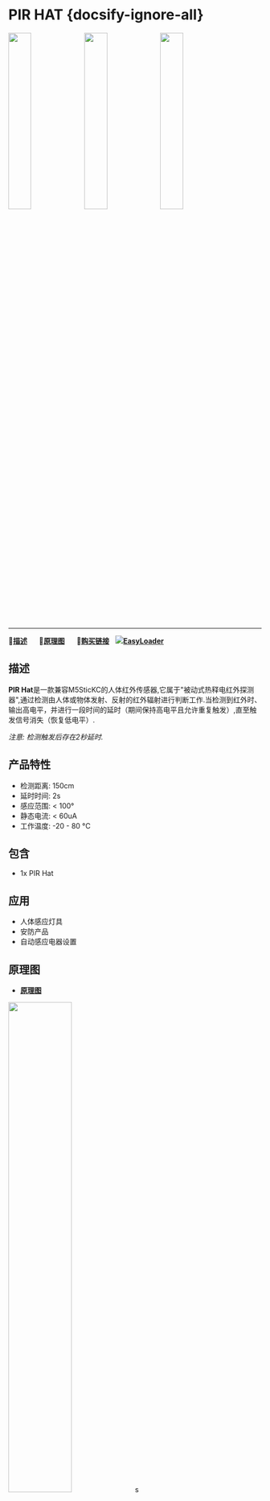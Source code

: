 # PIR HAT {docsify-ignore-all}

<img src="assets\img\product_pics\hat\pir_hat\pir_hat_01.jpg" width="30%" height="30%"><img src="assets\img\product_pics\hat\pir_hat\pir_hat_02.jpg" width="30%" height="30%"><img src="assets\img\product_pics\hat\pir_hat\pir_hat_03.jpg" width="30%" height="30%">

***

:memo:**[描述](#描述)**&nbsp;&nbsp;&nbsp;&nbsp;&nbsp;&nbsp;:electric_plug:**[原理图](#原理图)**&nbsp;&nbsp;&nbsp;&nbsp;&nbsp;&nbsp;🛒**[购买链接](https://m5stack.com/collections/m5-unit/products/m5stickccompatible-hat-pir-sensor)**&nbsp;&nbsp;&nbsp;<img src="https://m5stack.oss-cn-shenzhen.aliyuncs.com/image/EasyLoader_logo-min.jpg">**[EasyLoader](#EasyLoader)**

## 描述

**PIR Hat**是一款兼容M5SticKC的人体红外传感器,它属于"被动式热释电红外探测器",通过检测由人体或物体发射、反射的红外辐射进行判断工作.当检测到红外时、输出高电平，并进行一段时间的延时（期间保持高电平且允许重复触发）,直至触发信号消失（恢复低电平）.

*注意: 检测触发后存在2秒延时.*

## 产品特性

- 检测距离: 150cm
- 延时时间: 2s
- 感应范围: < 100°
- 静态电流: < 60uA
- 工作温度: -20 - 80 °C

## 包含

- 1x PIR Hat

## 应用

- 人体感应灯具
- 安防产品
- 自动感应电器设置

## 原理图

- **[原理图](https://github.com/m5stack/M5-Schematic/blob/master/Hat/StickHat_PIR.pdf)**

<img src="assets\img\product_pics\hat\pir_hat\pir_hat_04.jpg" width="50%" height="50%">s

## 相关链接

- **[官方频道视频](https://i.youku.com/i/UNjE1ODA2MzE0OA==?spm=a2hzp.8253869.0.0)**

- **[官方论坛](http://forum.m5stack.com/)**


## EasyLoader

<img src="https://m5stack.oss-cn-shenzhen.aliyuncs.com/image/EasyLoader_logo.png" width="100px" style="margin-top:20px">

<a href="https://m5stack.oss-cn-shenzhen.aliyuncs.com/EasyLoader/HAT/PIR/EasyLoader_StickC_HAT_PIR.exe"><button type="button" class="btn btn-primary">点击下载EasyLoader</button></a>

>1.EasyLoader是一个简洁快速的程序烧录器，每一个产品页面里的EasyLoader都提供了一个与产品相关的案例程序，通过简单步骤将其烧录至主控，能够进行一系列的功能验证.**(目前EasyLoader仅适用于Windows操作系统)**

>2.下载软件后，双击运行应用程序，将M5设备通过数据线连接至电脑,选择端口参数，点击 **"Burn"** 即可开始烧录.(**为M5StickC烧录时，请将波特率设置在750000或115200**)

### 管脚映射

<table>
 <tr><td>M5StickC</td><td>GPIO36</td><td>3.3V</td><td>GND</td></tr>
 <tr><td>HAT PIR</td><td>OUT</td><td>3.3V</td><td>GND</td></tr>
</table>